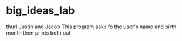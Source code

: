 # big_ideas_lab
thurl
Justin and Jacob
This program asks fo the user's name and birth month then prints both out